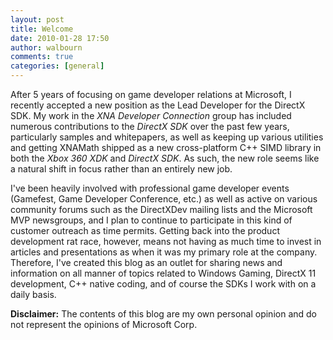 ```yaml
---
layout: post
title: Welcome
date: 2010-01-28 17:50
author: walbourn
comments: true
categories: [general]
---
```

<P>After 5 years of focusing on game developer relations at Microsoft, I recently accepted a new position as the Lead Developer for the DirectX SDK. My work in the <EM>XNA Developer Connection</EM> group has included numerous contributions to the <I>DirectX SDK</I> over the past few years, particularly samples and whitepapers, as well as keeping up various utilities and getting XNAMath shipped as a new cross-platform C++ SIMD library in both the <I>Xbox 360 XDK</I> and <I>DirectX SDK</I>. As such, the new role seems like a natural shift in focus rather than an entirely new job.</P>
<!--more-->

<P>I've been heavily involved with professional game developer events (Gamefest, Game Developer Conference, etc.) as well as active on various community forums such as the DirectXDev mailing lists and the Microsoft MVP newsgroups, and I plan to continue to participate in this kind of customer outreach as time permits. Getting back into the product development rat race, however, means not having as much time to invest in articles and presentations as when it was my primary role at the company. Therefore, I've created this blog as an outlet for sharing news and information on all manner of topics related to Windows Gaming, DirectX 11 development, C++ native coding, and of course the SDKs I work with on a daily basis.</P>

<P><B>Disclaimer:</B> The contents of this blog are my own personal opinion and do not represent the opinions of Microsoft Corp.</P>
